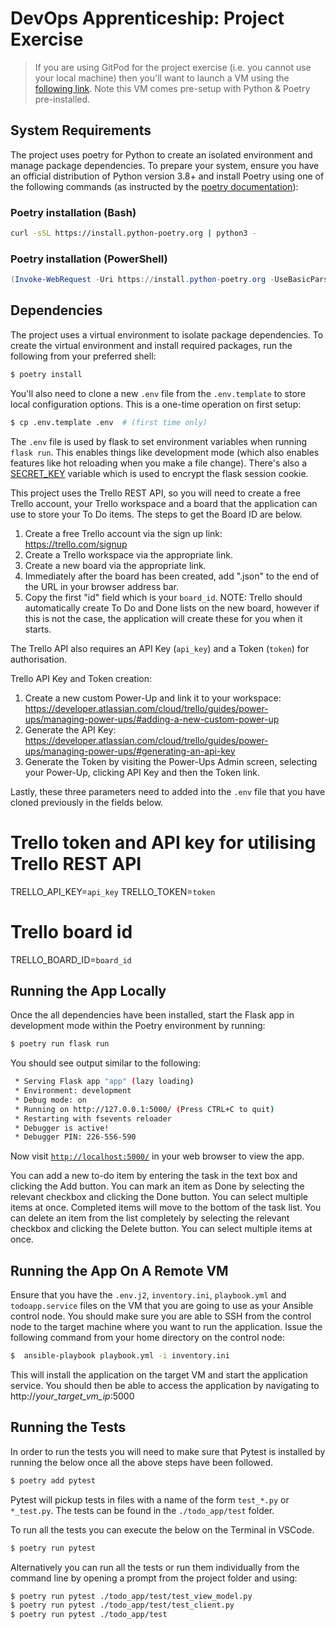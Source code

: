 # DevOps Apprenticeship: Project Exercise

> If you are using GitPod for the project exercise (i.e. you cannot use your local machine) then you'll want to launch a VM using the [following link](https://gitpod.io/#https://github.com/CorndelWithSoftwire/DevOps-Course-Starter). Note this VM comes pre-setup with Python & Poetry pre-installed.

## System Requirements

The project uses poetry for Python to create an isolated environment and manage package dependencies. To prepare your system, ensure you have an official distribution of Python version 3.8+ and install Poetry using one of the following commands (as instructed by the [poetry documentation](https://python-poetry.org/docs/#system-requirements)):

### Poetry installation (Bash)

```bash
curl -sSL https://install.python-poetry.org | python3 -
```

### Poetry installation (PowerShell)

```powershell
(Invoke-WebRequest -Uri https://install.python-poetry.org -UseBasicParsing).Content | py -
```

## Dependencies

The project uses a virtual environment to isolate package dependencies. To create the virtual environment and install required packages, run the following from your preferred shell:

```bash
$ poetry install
```

You'll also need to clone a new `.env` file from the `.env.template` to store local configuration options. This is a one-time operation on first setup:

```bash
$ cp .env.template .env  # (first time only)
```

The `.env` file is used by flask to set environment variables when running `flask run`. This enables things like development mode (which also enables features like hot reloading when you make a file change). There's also a [SECRET_KEY](https://flask.palletsprojects.com/en/1.1.x/config/#SECRET_KEY) variable which is used to encrypt the flask session cookie.

This project uses the Trello REST API, so you will need to create a free Trello account, your Trello workspace and a board that the application can use to store your To Do items. The steps to get the Board ID are below.
1. Create a free Trello account via the sign up link: https://trello.com/signup
2. Create a Trello workspace via the appropriate link.
3. Create a new board via the appropriate link.
4. Immediately after the board has been created, add ".json" to the end of the URL in your browser address bar.
5. Copy the first "id" field which is your `board_id`.
NOTE: Trello should automatically create To Do and Done lists on the new board, however if this is not the case, the application will create these for you when it starts.

The Trello API also requires an API Key (`api_key`) and a Token (`token`) for authorisation.

Trello API Key and Token creation: 
1. Create a new custom Power-Up and link it to your workspace: https://developer.atlassian.com/cloud/trello/guides/power-ups/managing-power-ups/#adding-a-new-custom-power-up
2. Generate the API Key: https://developer.atlassian.com/cloud/trello/guides/power-ups/managing-power-ups/#generating-an-api-key
3. Generate the Token by visiting the Power-Ups Admin screen, selecting your Power-Up, clicking API Key and then the Token link.

Lastly, these three parameters need to added into the  `.env` file that you have cloned previously in the fields below.

# Trello token and API key for utilising Trello REST API
TRELLO_API_KEY=`api_key`
TRELLO_TOKEN=`token`

# Trello board id
TRELLO_BOARD_ID=`board_id`

## Running the App Locally

Once the all dependencies have been installed, start the Flask app in development mode within the Poetry environment by running:
```bash
$ poetry run flask run
```

You should see output similar to the following:
```bash
 * Serving Flask app "app" (lazy loading)
 * Environment: development
 * Debug mode: on
 * Running on http://127.0.0.1:5000/ (Press CTRL+C to quit)
 * Restarting with fsevents reloader
 * Debugger is active!
 * Debugger PIN: 226-556-590
```
Now visit [`http://localhost:5000/`](http://localhost:5000/) in your web browser to view the app.

You can add a new to-do item by entering the task in the text box and clicking the Add button.
You can mark an item as Done by selecting the relevant checkbox and clicking the Done button. You can select multiple items at once. Completed items will move to the bottom of the task list.
You can delete an item from the list completely by selecting the relevant checkbox and clicking the Delete button. You can select multiple items at once.

## Running the App On A Remote VM

Ensure that you have the `.env.j2`, `inventory.ini`, `playbook.yml` and `todoapp.service` files on the VM that you are going to use as your Ansible control node. You should make sure you are able to SSH from the control node to the target machine where you want to run the application. Issue the following command from your home directory on the control node:
```bash
$  ansible-playbook playbook.yml -i inventory.ini
```
This will install the application on the target VM and start the application service. You should then be able to access the application by navigating to http://*your_target_vm_ip*:5000

## Running the Tests

In order to run the tests you will need to make sure that Pytest is installed by running the below once all the above steps have been followed.
```bash
$ poetry add pytest
```
Pytest will pickup tests in files with a name of the form `test_*.py` or `*_test.py`. The tests can be found in the `./todo_app/test` folder.

To run all the tests you can execute the below on the Terminal in VSCode.
```bash
$ poetry run pytest
```
Alternatively you can run all the tests or run them individually from the command line by opening a prompt from the project folder and using:
```bash
$ poetry run pytest ./todo_app/test/test_view_model.py
$ poetry run pytest ./todo_app/test/test_client.py
$ poetry run pytest ./todo_app/test
```




